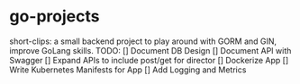 # go-projects
short-clips: a small backend project to play around with GORM and GIN, improve GoLang skills. 
TODO: 
    [] Document DB Design
    [] Document API with Swagger
    [] Expand APIs to include post/get for director
    [] Dockerize App
    [] Write Kubernetes Manifests for App
    [] Add Logging and Metrics
